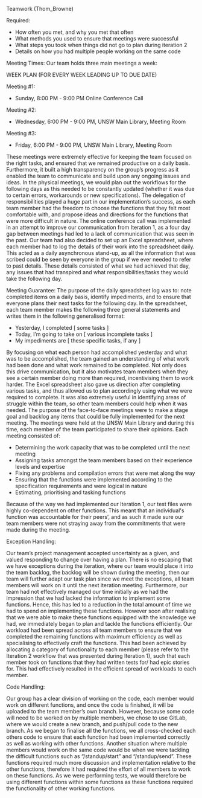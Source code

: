 Teamwork (Thom_Browne)

Required:
 - How often you met, and why you met that often
 - What methods you used to ensure that meetings were successful
 - What steps you took when things did not go to plan during iteration 2
 - Details on how you had multiple people working on the same code 

Meeting Times:
Our team holds three main meetings a week:

WEEK PLAN (FOR EVERY WEEK LEADING UP TO DUE DATE)

Meeting #1:
 - Sunday, 8:00 PM - 9:00 PM  Online Conference Call

Meeting #2:
 - Wednesday, 6:00 PM - 9:00 PM,  UNSW Main Library, Meeting Room

Meeting #3:
 - Friday, 6:00 PM - 9:00 PM,  UNSW Main Library, Meeting Room

These meetings were extremely effective for keeping the team focused on the right tasks, and ensured that we remained productive on a daily basis. Furthermore, it built a high transparency on the group’s progress as it enabled the team to communicate and build upon any ongoing issues and ideas. In the physical meetings, we would plan out the workflows for the following days as this needed to be constantly updated (whether it was due to certain errors, workarounds or new specifications). The delegation of responsibilities played a huge part in our implementation’s success, as each team member had the freedom to choose the functions that they felt most comfortable with, and propose ideas and directions for the functions that were more difficult in nature. The online conference call was implemented in an attempt to improve our communication from Iteration 1, as a four day gap between meetings had led to a lack of communication that was seen in the past. Our team had also decided to set up an Excel spreadsheet, where each member had to log the details of their work into the spreadsheet daily. This acted as a daily asynchronous stand-up, as all the information that was scribed could be seen by everyone in the group if we ever needed to refer to past details. These details consisted of what we had achieved that day, any issues that had transpired and what responsibilities/tasks they would take the following day. 

Meeting Guarantee:
The purpose of the daily spreadsheet log was to: note completed items on a daily basis,  identify impediments, and to ensure that everyone plans their next tasks for the following day. 
In the spreadsheet, each team member makes the following three general statements and writes them in the following generalised format:

 - Yesterday, I completed [ some tasks ]
 - Today, I’m going to take on [ various incomplete tasks ]
 - My impediments are [ these specific tasks, if any ]

By focusing on what each person had accomplished yesterday and what was to be accomplished, the team gained an understanding of what work had been done and what work remained to be completed. Not only does this drive communication, but it also motivates team members when they see a certain member doing more than required, incentivising them to work harder. The Excel spreadsheet also gave us direction after completing various tasks, and thus allowed us to plan accordingly using what we were required to complete. It was also extremely useful in identifying areas of struggle within the team, so other team members could help when it was needed.
The purpose of the face-to-face meetings were to make a stage goal and backlog any items that could be fully implemented for the next meeting. The meetings were held at the UNSW Main Library and during this time, each member of the team participated to share their opinions. Each meeting consisted of:

 - Determining the work capacity that was to be completed until the next meeting
 - Assigning tasks amongst the team members based on their experience levels and expertise
 - Fixing any problems and compilation errors that were met along the way
 - Ensuring that the functions were implemented according to the specification requirements and were logical in nature
 - Estimating, prioritising and tasking functions
 
Because of the way we had implemented our Iteration 1, our test files were highly co-dependent on other functions. This meant that an individual's function was accountable for their peers’, and as such it made sure our team members were not straying away from the commitments that were made during the meeting.

Exception Handling:

Our team’s project management accepted uncertainty as a given, and valued responding to change over having a plan. There is no escaping that we have exceptions during the iteration, where our team would place it into the team backlog, the backlog will be shown during the meeting, then our team will further adapt our task plan since we meet the exceptions, all team members will work on it until the next iteration meeting. Furthermore, our team had not effectively managed our time initially as we had the impression that we had lacked the information to implement some functions. Hence, this has led to a reduction in the total amount of time we had to spend on implementing these functions. However soon after realising that we were able to make these functions equipped with the knowledge we had, we immediately began to plan and tackle the functions efficiently. Our workload had been spread across all team members to ensure that we completed the remaining functions with maximum efficiency as well as specialising to effectively craft the functions. This had been achieved by allocating a category of functionality to each member (please refer to the Iteration 2 workflow that was presented during Iteration 1), such that each member took on functions that they had written tests for/ had epic stories for. This had effectively resulted in the efficient spread of workloads to each member.

Code Handling:

Our group has a clear division of working on the code, each member would work on different functions, and once the code is finished, it will be uploaded to the team member’s own branch. However, because some code will need to be worked on by multiple members, we chose to use GitLab, where we would create a new branch, and push/pull code to the new branch. As we began to finalise all the functions, we all cross-checked each others code to ensure that each function had been implemented correctly as well as working with other functions. Another situation where multiple members would work on the same code would be when we were tackling the difficult functions such as “/standup/start” and “/standup/send”. These functions required much more discussion and implementation relative to the other functions, therefore it had required the effort of all members to work on these functions. As we were performing tests, we would therefore be using different functions within some functions as these functions required the functionality of other working functions.
